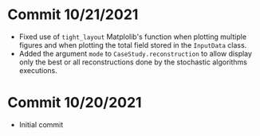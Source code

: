 # Commit 10/21/2021
* Fixed use of `tight_layout` Matplolib's function when plotting multiple figures and when plotting the total field stored in the `InputData` class.
* Added the argument `mode` to `CaseStudy.reconstruction` to allow display only the best or all reconstructions done by the stochastic algorithms executions.

# Commit 10/20/2021
* Initial commit
